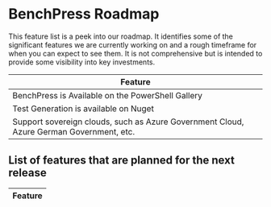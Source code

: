 # BenchPress Roadmap

This feature list is a peek into our roadmap. It identifies some of the significant features we are currently working
on and a rough timeframe for when you can expect to see them. It is not comprehensive but is intended to provide some
visibility into key investments.

| Feature                                                                                 |
|-----------------------------------------------------------------------------------------|
| BenchPress is Available on the PowerShell Gallery                                       |
| Test Generation is available on  Nuget                                                  |
| Support sovereign clouds, such as Azure Government Cloud, Azure German Government, etc. |

## List of features that are planned for the next release

| Feature |
|---------|
